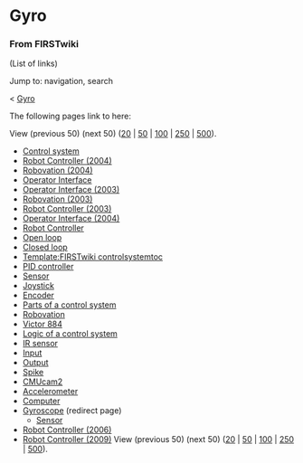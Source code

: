 # Gyro

### From FIRSTwiki

(List of links)

Jump to: navigation, search

&lt; [Gyro](/index.php?title=Gyro&redirect=no "Gyro" )  

The following pages link to here:

View (previous 50) (next 50)
([20](/index.php?title=Special:Whatlinkshere/Gyro&limit=20&from=0
"Special:Whatlinkshere/Gyro" ) |
[50](/index.php?title=Special:Whatlinkshere/Gyro&limit=50&from=0
"Special:Whatlinkshere/Gyro" ) |
[100](/index.php?title=Special:Whatlinkshere/Gyro&limit=100&from=0
"Special:Whatlinkshere/Gyro" ) |
[250](/index.php?title=Special:Whatlinkshere/Gyro&limit=250&from=0
"Special:Whatlinkshere/Gyro" ) |
[500](/index.php?title=Special:Whatlinkshere/Gyro&limit=500&from=0
"Special:Whatlinkshere/Gyro" )).

  * [Control system](Control_system "Control system" )
  * [Robot Controller (2004)](Robot_Controller_%282004%29 "Robot Controller \(2004\)" )
  * [Robovation (2004)](Robovation_%282004%29 "Robovation \(2004\)" )
  * [Operator Interface](operator-interface)
  * [Operator Interface (2003)](Operator_Interface_%282003%29 "Operator Interface \(2003\)" )
  * [Robovation (2003)](Robovation_%282003%29 "Robovation \(2003\)" )
  * [Robot Controller (2003)](Robot_Controller_%282003%29 "Robot Controller \(2003\)" )
  * [Operator Interface (2004)](Operator_Interface_%282004%29 "Operator Interface \(2004\)" )
  * [Robot Controller](robot-controller)
  * [Open loop](Open_loop "Open loop" )
  * [Closed loop](Closed_loop "Closed loop" )
  * [Template:FIRSTwiki controlsystemtoc](Template:FIRSTwiki_controlsystemtoc "Template:FIRSTwiki controlsystemtoc" )
  * [PID controller](PID_controller "PID controller" )
  * [Sensor](sensor)
  * [Joystick](joystick)
  * [Encoder](Encoder "Encoder" )
  * [Parts of a control system](Parts_of_a_control_system "Parts of a control system" )
  * [Robovation](robovation)
  * [Victor 884](victor-884)
  * [Logic of a control system](Logic_of_a_control_system "Logic of a control system" )
  * [IR sensor](IR_sensor "IR sensor" )
  * [Input](Input "Input" )
  * [Output](Output "Output" )
  * [Spike](spike-relay)
  * [CMUcam2](CMUcam2 "CMUcam2" )
  * [Accelerometer](Accelerometer "Accelerometer" )
  * [Computer](Computer "Computer" )
  * [Gyroscope](/index.php?title=Gyroscope&redirect=no "Gyroscope" ) (redirect page) 
    * [Sensor](sensor)
  * [Robot Controller (2006)](Robot_Controller_%282006%29 "Robot Controller \(2006\)" )
  * [Robot Controller (2009)](Robot_Controller_%282009%29 "Robot Controller \(2009\)" )
View (previous 50) (next 50)
([20](/index.php?title=Special:Whatlinkshere/Gyro&limit=20&from=0
"Special:Whatlinkshere/Gyro" ) |
[50](/index.php?title=Special:Whatlinkshere/Gyro&limit=50&from=0
"Special:Whatlinkshere/Gyro" ) |
[100](/index.php?title=Special:Whatlinkshere/Gyro&limit=100&from=0
"Special:Whatlinkshere/Gyro" ) |
[250](/index.php?title=Special:Whatlinkshere/Gyro&limit=250&from=0
"Special:Whatlinkshere/Gyro" ) |
[500](/index.php?title=Special:Whatlinkshere/Gyro&limit=500&from=0
"Special:Whatlinkshere/Gyro" )).

